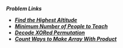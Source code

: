 ***Problem Links***

- [***Find the Highest Altitude***](https://leetcode.com/contest/biweekly-contest-44/problems/find-the-highest-altitude/)
- [***Minimum Number of People to Teach***](https://leetcode.com/contest/biweekly-contest-44/problems/minimum-number-of-people-to-teach/)
- [***Decode XORed Permutation***](https://leetcode.com/contest/biweekly-contest-44/problems/decode-xored-permutation/)
- [***Count Ways to Make Array With Product***](https://leetcode.com/contest/biweekly-contest-44/problems/count-ways-to-make-array-with-product/)